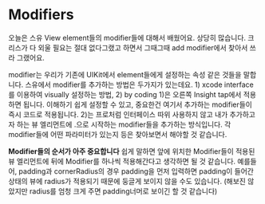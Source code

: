 #  Modifiers

오늘은 스유 View element들의 modifier들에 대해서 배웠어요. 상당히 많습니다.
크리스가 다 외울 필요는 절대 없다그랬고 하면서 그때그때 add modifier에서 찾아서 쓰라 그랬어요.

modifier는 우리가 기존에 UIKit에서 element들에게 설정하는 속성 같은 것들을 말합니다.
스유에서 modifier를 추가하는 방법은 두가지가 있는데요. 1) xcode interface를 이용하여 visually 설정하는 방법, 2) by coding
1)은 오른쪽 Insight tap에서 적용하면 됩니다. 이해하기 쉽게 설정할 수 있고, 중요한건 여기서 추가하는 modifier들이 즉시 코드로 적용됩니다.
2)는 프로처럼 인터페이스 따위 사용하지 않고 내가 추가하고자 하는 뷰 엘리먼트에 .으로 시작하는 modifier들을 추가하는 방식입니다.
각 modifier들에 어떤 파라미터가 있는지 등은 찾아보면서 해야할 것 같습니다.

**Modifier들의 순서가 아주 중요합니다**
쉽게 말하면 앞에 위치한 Modifier들이 적용된 뷰 엘리먼트에 뒤에 Modifier를 하나씩 적용해간다고 생각하면 될 것 같습니다.
예를들어, padding과 cornerRadius의 경우 padding을 먼저 입력하면 padding이 들어간 상태의 뷰에 radius가 적용되기 때문에 둥글게 보이지 않을 수도 있습니다. (해보진 않았지만 radius를 엄청 크게 주면 padding너머로 보이긴 할 것 같습니다)

